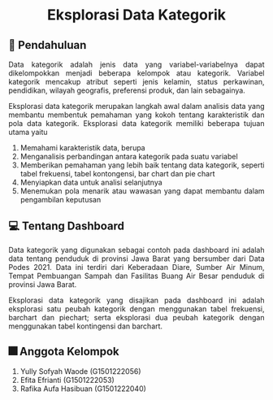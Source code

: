 <div align="center">
  
# Eksplorasi Data Kategorik

</div>

## :memo: Pendahuluan

<div align="justify">

Data kategorik adalah jenis data yang variabel-variabelnya dapat dikelompokkan menjadi beberapa kelompok atau kategorik. Variabel kategorik mencakup atribut seperti jenis kelamin, status perkawinan, pendidikan, wilayah geografis, preferensi produk, dan lain sebagainya.

</div>

<div align="justify">

Eksplorasi data kategorik merupakan langkah awal dalam analisis data yang membantu membentuk pemahaman yang kokoh tentang karakteristik dan pola data kategorik. Eksplorasi data kategorik memiliki beberapa tujuan utama yaitu
1. Memahami karakteristik data, berupa 
2. Menganalisis perbandingan antara kategorik pada suatu variabel
3. Memberikan pemahaman yang lebih baik tentang data kategorik, seperti tabel frekuensi, tabel kontongensi, bar chart dan pie chart
4. Menyiapkan data untuk analisi selanjutnya
5. Menemukan pola menarik atau wawasan yang dapat membantu dalam pengambilan keputusan

</div>

## :computer: Tentang Dashboard

<div align="justify">
  
Data kategorik yang digunakan sebagai contoh pada dashboard ini adalah data tentang penduduk di provinsi Jawa Barat yang bersumber dari Data Podes 2021. Data ini terdiri dari Keberadaan Diare, Sumber Air Minum, Tempat Pembuangan Sampah dan Fasilitas Buang Air Besar penduduk di provinsi Jawa Barat.

</div>

<div align="justify">
  
Eksplorasi data kategorik yang disajikan pada dashboard ini adalah eksplorasi satu peubah kategorik dengan menggunakan tabel frekuensi, barchart dan piechart; serta eksplorasi dua peubah kategorik dengan menggunakan tabel kontingensi dan barchart.

</div>

## :fireworks: Anggota Kelompok

1. Yully Sofyah Waode     (G1501222056) 
2. Efita Efrianti         (G1501222053)
3. Rafika Aufa Hasibuan   (G1501222040) 

